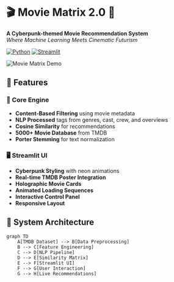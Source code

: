 # 🎬 Movie Matrix 2.0 🌌

**A Cyberpunk-themed Movie Recommendation System**  
*Where Machine Learning Meets Cinematic Futurism*

[![Python](https://img.shields.io/badge/Python-3.8%2B-blue?logo=python)](https://python.org)
[![Streamlit](https://img.shields.io/badge/Streamlit-1.34.0-FF4B4B?logo=streamlit)](https://streamlit.io)
 

![Movie Matrix Demo](https://media.giphy.com/media/v1.Y2lkPTc5MGI3NjExeGZ1cXhqNDN4dWJ3ejB4Y2Rmb3J6aG0wZ2h5cWt4Z3F6dHd2cXJpbiZlcD12MV9pbnRlcm5hbF9naWZfYnlfaWQmY3Q9Zw/ICOgUNjpvO0PC/giphy.gif)

## 🌟 Features

### 🤖 Core Engine
- **Content-Based Filtering** using movie metadata
- **NLP Processed** tags from genres, cast, crew, and overviews
- **Cosine Similarity** for recommendations
- **5000+ Movie Database** from TMDB
- **Porter Stemming** for text normalization

### 🖥 Streamlit UI
- **Cyberpunk Styling** with neon animations
- **Real-time TMDB Poster Integration**
- **Holographic Movie Cards**
- **Animated Loading Sequences**
- **Interactive Control Panel**
- **Responsive Layout**

## 🧠 System Architecture
```mermaid
graph TD
    A[TMDB Dataset] --> B[Data Preprocessing]
    B --> C[Feature Engineering]
    C --> D[NLP Pipeline]
    D --> E[Similarity Matrix]
    E --> F[Streamlit UI]
    F --> G[User Interaction]
    G --> H[Live Recommendations]
